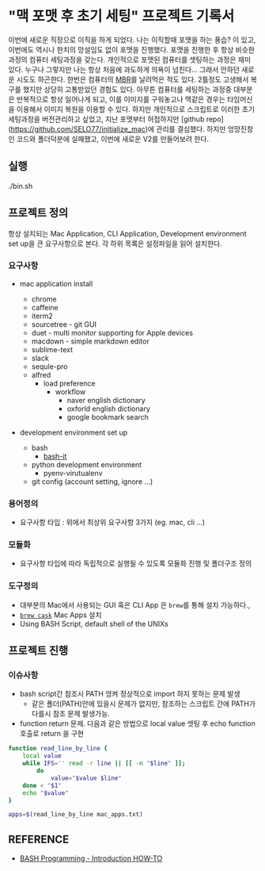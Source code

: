 # "맥 포맷 후 초기 세팅" 프로젝트 기록서

이번에 새로운 직장으로 이직을 하게 되었다. 나는 이직할때 포맷을 하는 풍습? 이 있고, 이번에도 역시나 한치의 망설임도 없이 포맷을 진행했다. 포맷을 진행한 후 항상 비슷한 과정의 컴퓨터 세팅과정을 갖는다. 개인적으로 포맷된 컴퓨터를 셋팅하는 과정은 재미 있다. 누구나 그렇지만 나는 항상 처음에 과도하게 의욕이 넘친다... 그래서 안하던 새로운 시도도 하곤한다. 한번은 컴퓨터의 [MBR](https://ko.wikipedia.org/wiki/%EB%A7%88%EC%8A%A4%ED%84%B0_%EB%B6%80%ED%8A%B8_%EB%A0%88%EC%BD%94%EB%93%9C)를 날려먹은 적도 있다. 2틀정도 고생해서 복구를 했지만 상당히 고통받았던 경험도 있다. 아무튼 컴퓨터를 세팅하는 과정중 대부분은 반복적으로 항상 일어나게 되고, 이를 이미지를 구워놓고나 맥같은 경우는 타임머신을 이용해서 이미지 복원을 이용할 수 있다. 하지만 개인적으로 스크립트로 이러한 초기세팅과정을 버전관리하고 싶었고, 지난 포맷부터 허접하지만 [github repo] (https://github.com/SELO77/initialize_mac)에 관리를 결심했다. 하지만 엉망진창인 코드와 폴더덕분에 실패했고, 이번에 새로운 V2를 만들어보려 한다.

## 실행
./bin.sh

## 프로젝트 정의
항상 설치되는 Mac Application, CLI Application, Development environment set up을 큰 요구사항으로 본다. 각 하위 목록은 설정파일을 읽어 설치한다.

### 요구사항
* mac application install
	* chrome
	* caffeine
	* iterm2
	* sourcetree - git GUI
	* duet - multi monitor supporting for Apple devices
	* macdown - simple markdown editor
	* sublime-text
	* slack
	* sequle-pro
	* alfred
		* load preference
			* workflow
				* naver english dictionary
				* oxforld english dictionary
				* google bookmark search
			
* development environment set up
	*  bash
		*  [bash-it](https://github.com/Bash-it/bash-it)
	*  python development environment
		* pyenv-virutualenv
	*  git config (account setting, ignore ...)

### 용어정의 
* 요구사항 타입 : 위에서 최상위 요구사항 3가지 (eg. mac, cli ...)
 
### 모듈화
* 요구사항 타입에 따라 독립적으로 실행될 수 있도록 모듈화 진행 및 폴더구조 정의

### 도구정의
* 대부분의 Mac에서 사용되는 GUI 혹은 CLI App 은 `brew`를 통해 설치 가능하다.,
* [`brew cask`](https://caskroom.github.io/) Mac Apps 설치
* Using BASH Script, default shell of the UNIXs

## 프로젝트 진행
### 이슈사항
* bash script간 참조시 PATH 엉켜 정상적으로 import 하지 못하는 문제 발생 
	* 같은 폴더(PATH)안에 있을시 문제가 없지만, 참조하는 스크립트 간에 PATH가 다를시 참조 문제 발생가능.
* function return 문제. 다음과 같은 방법으로 local value 셋팅 후 echo function 호출로 return 을 구현

```bash
function read_line_by_line {
    local value
    while IFS='' read -r line || [[ -n "$line" ]];
        do
            value="$value $line"
    done < "$1"
    echo "$value"
}

apps=$(read_line_by_line mac_apps.txt)
```



## REFERENCE
* [BASH Programming - Introduction HOW-TO](http://tldp.org/HOWTO/Bash-Prog-Intro-HOWTO.html#toc5)